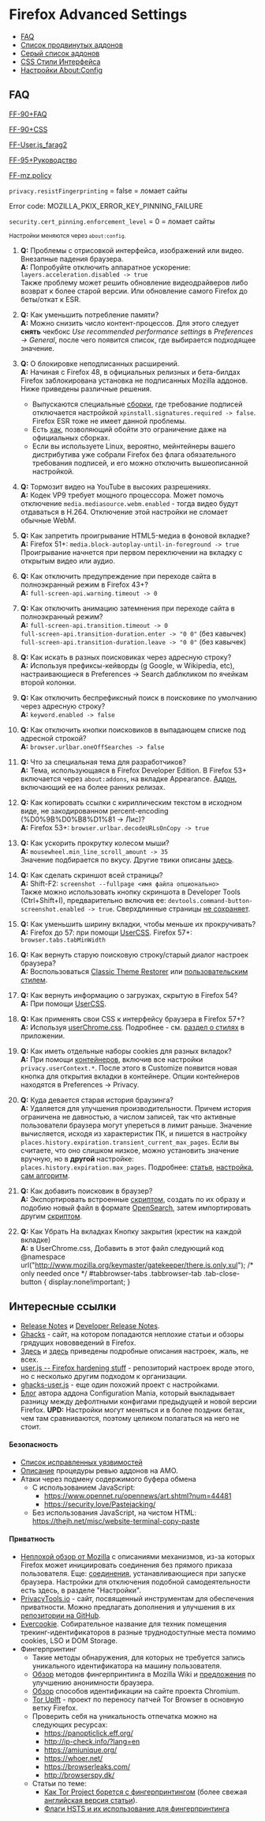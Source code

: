 # Firefox Advanced Settings
* [FAQ](header.md#user-content-faq)
* [Список продвинутых аддонов](addonlist.md)
* [Серый список аддонов](greylist.md)
* [CSS Стили Интерфейса](Styles.md)
* [Настройки About:Config](config.md)
## FAQ
[FF-90+FAQ](https://github.com/perdolka/FF) 

[FF-90+CSS](https://github.com/Aris-t2/CustomCSSforFx) 

[FF-User.js_farag2](https://github.com/farag2/Mozilla-Firefox/blob/master/user.js)

[FF-95+Руководство](https://digdeeper.neocities.org/ghost/mozilla_rus.html) 


[FF-mz.policy](https://github.com/mozilla/policy-templates/blob/v3.5/README.md)

`privacy.resistFingerprinting` = false = ломает сайты 


Error code: MOZILLA_PKIX_ERROR_KEY_PINNING_FAILURE

`security.cert_pinning.enforcement_level` = 0 = ломает сайты 

<sub>Настройки меняются через `about:config`.</sub>


1. **Q:** Проблемы с отрисовкой интерфейса, изображений или видео. Внезапные падения браузера.<br>
**A:** Попробуйте отключить аппаратное ускорение: `layers.acceleration.disabled -> true` <br>
Также проблему может решить обновление видеодрайверов либо возврат к более старой версии. Или обновление самого Firefox до беты/откат к ESR.

1. **Q:** Как уменьшить потребление памяти? <br>
**A:** Можно снизить число контент-процессов. Для этого следует **снять** чекбокс *Use recommended performance settings* в *Preferences -> General*, после чего появится список, где выбирается подходящее значение.

1. **Q:** О блокировке неподписанных расширений. <br>
**A:** Начиная с Firefox 48, в официальных релизных и бета-билдах Firefox заблокирована установка не подписанных Mozilla аддонов. Ниже приведены различные решения.
	* Выпускаются специальные [сборки](https://wiki.mozilla.org/Add-ons/Extension_Signing#Unbranded_Builds), где требование подписей отключается настройкой `xpinstall.signatures.required -> false`. Firefox ESR тоже не имеет данной проблемы.
	* Есть [хак](https://forum.mozilla-russia.org/viewtopic.php?id=70326), позволяющий обойти это ограничение даже на официальных сборках.
	* Если вы используете Linux, вероятно, мейнтейнеры вашего дистрибутива уже собрали Firefox без флага обязательного требования подписей, и его можно отключить вышеописанной настройкой.

1. **Q:** Тормозит видео на YouTube в высоких разрешениях. <br>
**A:** Кодек VP9 требует мощного процессора. Может помочь отключение `media.mediasource.webm.enabled` - тогда видео будут отдаваться в H.264. Отключение этой настройки не сломает обычные WebM.

1. **Q:** Как запретить проигрывание HTML5-медиа в фоновой вкладке? <br>
**A:** Firefox 51+: `media.block-autoplay-until-in-foreground -> true` <br>
Проигрывание начнется при первом переключении на вкладку с открытым видео или аудио.

1. **Q:** Как отключить предупреждение при переходе сайта в полноэкранный режим в Firefox 43+? <br>
**A:** `full-screen-api.warning.timeout -> 0`

1. **Q:** Как отключить анимацию затемнения при переходе сайта в полноэкранный режим? <br>
**A:** `full-screen-api.transition.timeout -> 0` <br>
`full-screen-api.transition-duration.enter -> "0 0"` (без кавычек) <br>
`full-screen-api.transition-duration.leave -> "0 0"` (без кавычек)

1. **Q:** Как искать в разных поисковиках через адресную строку? <br>
**A:** Используя префиксы-кейворды (g Google, w Wikipedia, etc), настраивающиеся в Preferences -> Search даблкликом по ячейкам второй колонки.

1. **Q:** Как отключить беспрефиксный поиск в поисковике по умолчанию через адресную строку? <br>
**A:** `keyword.enabled -> false`

1. **Q:** Как отключить кнопки поисковиков в выпадающем списке под адресной строкой? <br>
**A:** `browser.urlbar.oneOffSearches -> false`

1. **Q:** Что за специальная тема для разработчиков? <br>
**A:** Тема, использующаяся в Firefox Developer Edition. В Firefox 53+ включается через `about:addons`, на вкладке Appearance. [Аддон](https://addons.mozilla.org/en-US/firefox/addon/devedition-theme-enabler/), включающий ее на более ранних релизах.

1. **Q:** Как копировать ссылки c кириллическим текстом в исходном виде, не закодированном percent-encoding (%D0%9B%D0%B8%D1%81 -> Лис)? <br>
**A:** Firefox 53+: `browser.urlbar.decodeURLsOnCopy -> true`

1. **Q:** Как ускорить прокрутку колесом мыши? <br>
**A:** `mousewheel.min_line_scroll_amount -> 35` <br>
Значение подбирается по вкусу. Другие твики описаны [здесь](http://12bytes.org/articles/tech/firefox-scroll-tweak).

1. **Q:** Как сделать скриншот всей страницы? <br>
**A:** Shift-F2: `screenshot --fullpage <имя файла опционально>` <br>
Также можно использовать кнопку скриншота в Developer Tools (Ctrl+Shift+I), предварительно включив ее: `devtools.command-button-screenshot.enabled -> true`. Сверхдлинные страницы [не сохраняет](https://bugzilla.mozilla.org/show_bug.cgi?id=766661).

1. **Q:** Как уменьшить ширину вкладки, чтобы меньше их прокручивать? <br>
**A:** Firefox до 57: при помощи [UserCSS](https://www.ghacks.net/2011/02/02/change-firefoxs-minimum-maximum-tab-width/). Firefox 57+: `browser.tabs.tabMinWidth`

1. **Q:** Как вернуть старую поисковую строку/старый диалог настроек браузера? <br>
**A:** Воспользоваться [Classic Theme Restorer](https://addons.mozilla.org/en-US/firefox/addon/classicthemerestorer/) или [пользовательским стилем](https://userstyles.org/styles/122214/firefox-search-bar-show-engine-names-firefox-43).

1. **Q:** Как вернуть информацию о загрузках, скрытую в Firefox 54? <br>
**A:** При помощи [UserCSS](https://www.ghacks.net/2017/06/17/restore-download-information-in-firefox/).

1. **Q:** Как применять свои CSS к интерфейсу браузера в Firefox 57+? <br>
**A:** Используя [userChrome.css](http://kb.mozillazine.org/UserChrome.css). Подробнее - см. [раздел о стилях](addendum.md#user-content-Пользовательские-стили) в приложении.

1. **Q:** Как иметь отдельные наборы cookies для разных вкладок? <br>
**A:** При помощи [контейнеров](https://wiki.mozilla.org/Security/Contextual_Identity_Project/Containers), включив все настройки `privacy.userContext.*`. После этого в Customize появится новая кнопка для открытия вкладки в контейнере. Опции контейнеров находятся в Preferences -> Privacy.

1. **Q:** Куда девается старая история браузинга? <br>
**A:** Удаляется для улучшения производительности. Причем история ограничена не давностью, а числом записей, так что активные пользователи браузера могут упереться в лимит раньше. Значение вычисляется, исходя из характеристик ПК, и пишется в настройку `places.history.expiration.transient_current_max_pages`. Если вы считаете, что оно слишком низкое, можно установить значение вручную, но в **другой** настройке: `places.history.expiration.max_pages`. Подробнее: [статья](https://developer.mozilla.org/en-US/docs/Mozilla/Tech/Places/Places_Expiration), [настройка](https://hg.mozilla.org/releases/mozilla-release/file/3702966a64c80e17d01f613b0a464f92695524fc/toolkit/components/places/nsPlacesExpiration.js#l44), [сам алгоритм](https://hg.mozilla.org/releases/mozilla-release/file/3702966a64c80e17d01f613b0a464f92695524fc/toolkit/components/places/nsPlacesExpiration.js#l715).

1. **Q:** Как добавить поисковик в браузер? <br>
**A:** Экспортировать встроенные [скриптом](https://gist.github.com/nohamelin/6af8907ca2dd90a9c870629c396c9521), создать по их образу и подобию новый файл в формате [OpenSearch](https://developer.mozilla.org/en-US/docs/Web/OpenSearch), затем импортировать другим [скриптом](https://gist.github.com/nohamelin/8e2e1b50dc7d97044992ae981487c6ec).

1. **Q:** Как Убрать На вкладках Кнопку закрытия (крестик на каждой вкладке) <br>
**A:** в UserChrome.css, Добавить в этот файл следующий код <br>
@namespace url("http://www.mozilla.org/keymaster/gatekeeper/there.is.only.xul"); /* only needed once */
#tabbrowser-tabs .tabbrowser-tab .tab-close-button  {  display:none!important;  } 

## Интересные ссылки
* [Release Notes](https://www.mozilla.org/en-US/firefox/notes) и [Developer Release Notes](https://developer.mozilla.org/en-US/Firefox/Releases).
* [Ghacks](https://www.ghacks.net/category/firefox/) - сайт, на котором попадаются неплохие статьи и обзоры грядущих нововведений в Firefox.
* [Здесь](http://kb.mozillazine.org/About:config_entries) и [здесь](http://kb.mozillazine.org/Category:Preferences) приведены подробные описания настроек, жаль, не всех.
* [user.js -- Firefox hardening stuff](https://github.com/pyllyukko/user.js) - репозиторий настроек вроде этого, но с несколько другим подходом к организации.
* [ghacks-user.js](https://github.com/ghacksuserjs/ghacks-user.js) - еще один похожий проект с настройками.
* [Блог](https://cat-in-136.github.io/tags.html#tag_pref%20diff) автора аддона Configuration Mania, который выкладывает разницу между дефолтными конфигами предыдущей и новой версии Firefox. **UPD:** Настройки могут меняться и в более поздних бетах, чем там сравниваются, поэтому целиком полагаться на него не стоит.
#### Безопасность
* [Список исправленных уязвимостей](https://www.mozilla.org/en-US/security/known-vulnerabilities/firefox/)
* [Описание](https://developer.mozilla.org/en-US/Add-ons/AMO/Policy/Reviews) процедуры ревью аддонов на AMO.
* Атаки через подмену содержимого буфера обмена
  * С использованием JavaScript:
    * https://www.opennet.ru/opennews/art.shtml?num=44481
    * https://security.love/Pastejacking/
  * Без использования JavaScript, на чистом HTML: https://thejh.net/misc/website-terminal-copy-paste

#### Приватность
* [Неплохой обзор от Mozilla](https://support.mozilla.org/en-US/kb/how-stop-firefox-making-automatic-connections) с описаниями механизмов, из-за которых Firefox может инициировать соединения без прямого приказа пользователя. Еще: [соединения](http://kb.mozillazine.org/Connections_established_on_startup_-_Firefox), устанавливающиеся при запуске браузера. Настройки для отключения подобной самодеятельности есть здесь, в разделе "Настройки".
* [PrivacyTools.io](https://www.privacytools.io) - сайт, посвященный инструментам для обеспечения приватности. Можно предлагать дополнения и улучшения в их [репозитории на GitHub](https://github.com/privacytoolsIO/privacytools.io).
* [Evercookie](http://samy.pl/evercookie/). Собирательное название для техник помещения трекинг-идентификаторов в разные труднодоступные места помимо cookies, LSO и DOM Storage.
* Фингерпринтинг
  * Такие методы обнаружения, для которых не требуется запись уникального идентификатора на машину пользователя.
  * [Обзор](https://wiki.mozilla.org/Fingerprinting) методов фингерпринтинга в Mozilla Wiki и [предложения](https://wiki.mozilla.org/Security/Anonymous_Browsing) по улучшению анонимности браузера.
  * [Обзор](https://www.chromium.org/Home/chromium-security/client-identification-mechanisms) способов идентификации на сайте проекта Chromium.
  * [Tor Uplft](https://wiki.mozilla.org/Security/Tor_Uplift/Tracking) - проект по переносу патчей Tor Browser в основную ветку Firefox.
  * Проверить себя на уникальность отпечатка можно на следующих ресурсах:
    * https://panopticlick.eff.org/
    * http://ip-check.info/?lang=en
    * https://amiunique.org/
    * https://whoer.net/
    * https://browserleaks.com/
    * http://browserspy.dk/
  * Статьи по теме:
    * [Как Tor Project борется с фингерпринтингом](https://geektimes.ru/post/244484/) (более свежая [английская версия статьи](https://github.com/KOLANICH/Article-2015-Dull-captaincy-or-the-way-Tor-Project-fights-browser-fingerprinting)).
    * [Флаги HSTS и их использование для фингерпринтинга](https://geektimes.ru/post/244065/)
